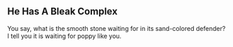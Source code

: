 He Has A Bleak Complex
----------------------
You say, what is the smooth stone waiting for in its sand-colored defender?  
I tell you it is waiting for poppy like you.  
